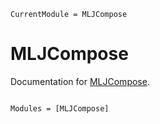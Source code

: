 ```@meta
CurrentModule = MLJCompose
```

# MLJCompose

Documentation for [MLJCompose](https://github.com/olivierlabayle/MLJCompose.jl).

```@index
```

```@autodocs
Modules = [MLJCompose]
```
